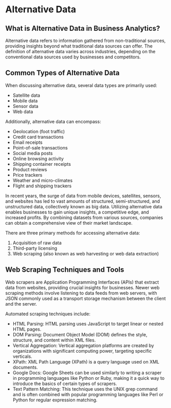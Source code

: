 # Alternative Data

## What is Alternative Data in Business Analytics?

Alternative data refers to information gathered from non-traditional sources, providing insights beyond what traditional data sources can offer. The definition of alternative data varies across industries, depending on the conventional data sources used by businesses and competitors.

## Common Types of Alternative Data

When discussing alternative data, several data types are primarily used:

- Satellite data
- Mobile data
- Sensor data
- Web data

Additionally, alternative data can encompass:

- Geolocation (foot traffic)
- Credit card transactions
- Email receipts
- Point-of-sale transactions
- Social media posts
- Online browsing activity
- Shipping container receipts
- Product reviews
- Price trackers
- Weather and micro-climates
- Flight and shipping trackers

In recent years, the surge of data from mobile devices, satellites, sensors, and websites has led to vast amounts of structured, semi-structured, and unstructured data, collectively known as big data. Utilizing alternative data enables businesses to gain unique insights, a competitive edge, and increased profits. By combining datasets from various sources, companies can obtain a comprehensive view of their market landscape.

There are three primary methods for accessing alternative data:

1. Acquisition of raw data
2. Third-party licensing
3. Web scraping (also known as web harvesting or web data extraction)

## Web Scraping Techniques and Tools

Web scrapers are Application Programming Interfaces (APIs) that extract data from websites, providing crucial insights for businesses. Newer web scraping methods involve listening to data feeds from web servers, with JSON commonly used as a transport storage mechanism between the client and the server.

Automated scraping techniques include:

- HTML Parsing: HTML parsing uses JavaScript to target linear or nested HTML pages.
- DOM Parsing: Document Object Model (DOM) defines the style, structure, and content within XML files.
- Vertical Aggregation: Vertical aggregation platforms are created by organizations with significant computing power, targeting specific verticals.
- XPath: XML Path Language (XPath) is a query language used on XML documents.
- Google Docs: Google Sheets can be used similarly to writing a scraper in programming languages like Python or Ruby, making it a quick way to introduce the basics of certain types of scrapers.
- Text Pattern Matching: This technique uses the UNIX grep command and is often combined with popular programming languages like Perl or Python for regular expression matching.
